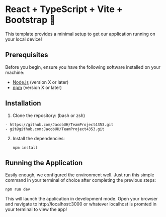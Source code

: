 # React + TypeScript + Vite + Bootstrap 🌿

This template provides a minimal setup to get our application running on your local device!

## Prerequisites

Before you begin, ensure you have the following software installed on your machine:

- [Node.js](https://nodejs.org/) (version X or later)
- [npm](https://www.npmjs.com/) (version X or later)
  
## Installation

1. Clone the repository:
   (bash or zsh)
   
```
- https://github.com/JacobUH/TeamProject4353.git
- git@github.com:JacobUH/TeamProject4353.git
````
  
2. Install the dependencies:

   ```
   npm install
   ```

## Running the Application

Easily enough, we configured the environment well. Just run this simple command in your terminal of choice after completing the previous steps:

```
npm run dev
```

This will launch the application in development mode. Open your browser and navigate to http://localhost:3000 or whatever localhost is promted in your terminal to view the app!
